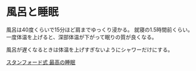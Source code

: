 # 風呂と睡眠

風呂は40度くらいで15分ほど肩までゆっくり浸かる。
就寝の1.5時間前くらい。一度体温を上げると、深部体温が下がって眠りの質が良くなる。

風呂が遅くなるときは体温を上げすぎないようにシャワーだけにする。

[スタンフォード式 最高の睡眠](https://www.amazon.co.jp/dp/B06XC5BZ4Q/ref=cm_sw_r_tw_dp_SR6CB2RYB7K5HTRTYVKX)

